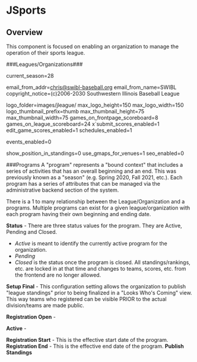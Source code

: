 # JSports

## Overview
This component is focused on enabling an organization to manage the operation of their sports league.


###Leagues/Organizations###

current_season=28

email_from_addr=chris@swibl-baseball.org
email_from_name=SWIBL
copyright_notice=(c)2006-2030 Southwestern Illinois Baseball League

logo_folder=images/jleague/
max_logo_height=150
max_logo_width=150
logo_thumbnail_prefix=thumb
max_thumbnail_height=75
max_thumbnail_width=75
games_on_frontpage_scoreboard=8
games_on_league_scoreboard=24
x`submit_scores_enabled=1
edit_game_scores_enabled=1
schedules_enabled=1

events_enabled=0

show_position_in_standings=0
use_gmaps_for_venues=1
seo_enabled=0


###Programs
A "program" represents a "bound context" that includes a series of activities that has an overall beginning and an end.  This was previously known as a "season" (e.g. Spring 2020, Fall 2021, etc.).  Each program has a series of attributes that can be managed via the administrative backend section of the system.

There is a 1 to many relationship between the League/Organization and a programs.  Multiple programs can exist for a given league/organization with each program having their own beginning and ending date.

**Status** - There are three status values for the program. They are Active, Pending and Closed.  

- *Active* is meant to identify the currently active program for the organization.
- *Pending*
- *Closed* is the status once the program is closed.  All standings/rankings, etc. are locked in at that time and changes to teams, scores, etc. from the frontend are no longer allowed. 

**Setup Final** - This configuration setting allows the organization to publish "league standings" prior to being finalized in a "Looks Who's Coming" view.  This way teams who registered can be visible PRIOR to the actual division/teams are made public.

**Registration Open** - 

**Active** - 

**Registration Start** - This is the effective start date of the program.
**Registration End** - This is the effective end date of the program.
**Publish Standings**

